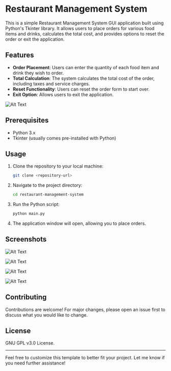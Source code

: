 # Restaurant Management System

This is a simple Restaurant Management System GUI application built using Python's Tkinter library. It allows users to place orders for various food items and drinks, calculates the total cost, and provides options to reset the order or exit the application.

## Features

- **Order Placement**: Users can enter the quantity of each food item and drink they wish to order.
- **Total Calculation**: The system calculates the total cost of the order, including taxes and service charges.
- **Reset Functionality**: Users can reset the order form to start over.
- **Exit Option**: Allows users to exit the application.

![Alt Text](Image_URL)

## Prerequisites

- Python 3.x
- Tkinter (usually comes pre-installed with Python)

## Usage

1. Clone the repository to your local machine:

    ```bash
    git clone <repository-url>
    ```

2. Navigate to the project directory:

    ```bash
    cd restaurant-management-system
    ```

3. Run the Python script:

    ```bash
    python main.py
    ```

4. The application window will open, allowing you to place orders.

## Screenshots

![Alt Text](Image_URL)

![Alt Text](Image_URL)

![Alt Text](Image_URL)

![Alt Text](Image_URL)


## Contributing

Contributions are welcome! For major changes, please open an issue first to discuss what you would like to change.

## License

GNU GPL v3.0 License.

---

Feel free to customize this template to better fit your project. Let me know if you need further assistance!
